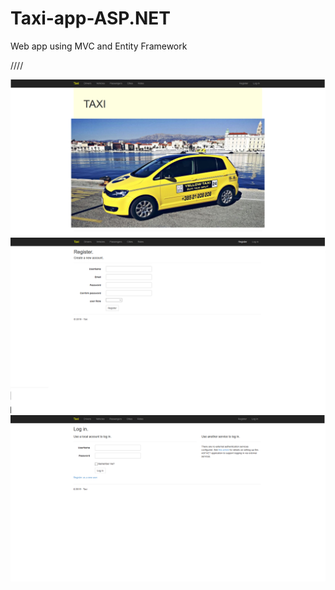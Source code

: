 # Taxi-app-ASP.NET
Web app using MVC and Entity Framework




////

<img src="/images/Taxi1.png" alt="Taxi1"/>
<img src="/images/Taxi2.png" alt="Taxi2"/>
<img src="/images/Taxi3.png" alt="Taxi3"/>

